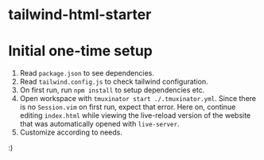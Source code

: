 # tailwind-html-starter

# Initial one-time setup
1. Read `package.json` to see dependencies.
2. Read `tailwind.config.js` to check tailwind configuration.
3. On first run, run `npm install` to setup dependencies etc.
4. Open workspace with `tmuxinator start ./.tmuxinator.yml`. Since there is no `Session.vim` on first run, expect that error. Here on, continue editing `index.html` while viewing the live-reload version of the website that was automatically opened with `live-server`.
5. Customize according to needs. 

:)

